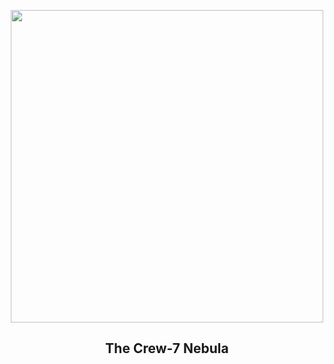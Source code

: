 
<p align="center"><img src="https://apod.nasa.gov/apod/image/2308/Crew_7_Nebula_Seeley-1_1024.jpg" width="500" height="500"></p>
<h2 align="center"> The Crew-7 Nebula </h2>
